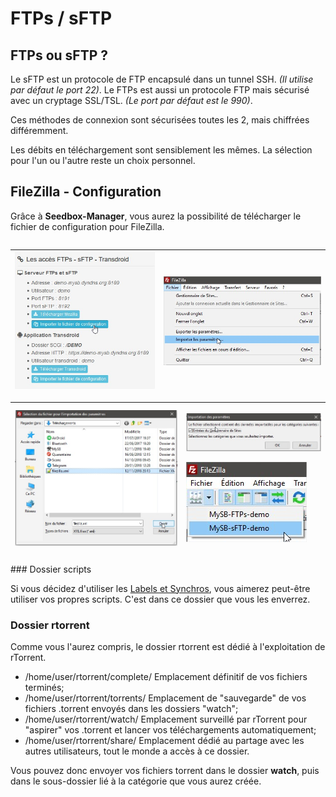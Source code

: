 # FTPs / sFTP

## FTPs ou sFTP ?

Le sFTP est un protocole de FTP encapsulé dans un tunnel SSH. _\(Il utilise par défaut le port 22\)_. Le FTPs est aussi un protocole FTP mais sécurisé avec un cryptage SSL/TSL. _\(Le port par défaut est le 990\)_.

Ces méthodes de connexion sont sécurisées toutes les 2, mais chiffrées différemment.

Les débits en téléchargement sont sensiblement les mêmes. La sélection pour l'un ou l'autre reste un choix personnel.

## FileZilla - Configuration

Grâce à **Seedbox-Manager**, vous aurez la possibilité de télécharger le fichier de configuration pour FileZilla.

|  |  |
| :--- | :--- |


| ![](../.gitbook/assets/ftp_manager.jpg) | ![](../.gitbook/assets/filezilla_import.jpg) |
| :--- | :--- |


<table>
  <thead>
    <tr>
      <th style="text-align:left">
        <img src="../.gitbook/assets/filezilla_select.jpg" alt/>
      </th>
      <th style="text-align:left">
        <p>
          <img src="../.gitbook/assets/filezilla_confirm.jpg" alt/>
        </p>
        <p>
          <img src="../.gitbook/assets/filezilla_menu.jpg" alt/>
        </p>
      </th>
    </tr>
  </thead>
  <tbody></tbody>
</table>### Dossier scripts

Si vous décidez d'utiliser les [Labels et Synchros](https://mysb.gitbook.io/doc/configuration/labels-and-synchros), vous aimerez peut-être utiliser vos propres scripts. C'est dans ce dossier que vous les enverrez.

### Dossier rtorrent

Comme vous l'aurez compris, le dossier rtorrent est dédié à l'exploitation de rTorrent.

* /home/user/rtorrent/complete/ Emplacement définitif de vos fichiers terminés;
* /home/user/rtorrent/torrents/ Emplacement de "sauvegarde" de vos fichiers .torrent envoyés dans les dossiers "watch";
* /home/user/rtorrent/watch/ Emplacement surveillé par rTorrent pour "aspirer" vos .torrent et lancer vos téléchargements automatiquement;
* /home/user/rtorrent/share/ Emplacement dédié au partage avec les autres utilisateurs, tout le monde a accès à ce dossier.

Vous pouvez donc envoyer vos fichiers torrent dans le dossier **watch**, puis dans le sous-dossier lié à la catégorie que vous aurez créée.

